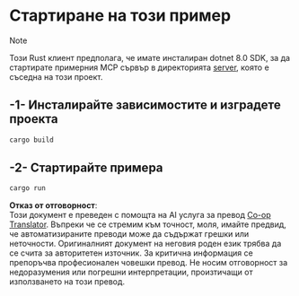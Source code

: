 <!--
CO_OP_TRANSLATOR_METADATA:
{
  "original_hash": "e3813a6ea19657d0cff0c2d1a1ffd324",
  "translation_date": "2025-08-18T19:07:17+00:00",
  "source_file": "03-GettingStarted/02-client/solution/rust/README.md",
  "language_code": "bg"
}
-->
# Стартиране на този пример

> [!NOTE]
> Този Rust клиент предполага, че имате инсталиран dotnet 8.0 SDK, за да стартирате примерния MCP сървър в директорията [server](../../../../../../03-GettingStarted/02-client/solution/server), която е съседна на този проект.

## -1- Инсталирайте зависимостите и изградете проекта

```bash
cargo build
```

## -2- Стартирайте примера

```bash
cargo run
```

**Отказ от отговорност**:  
Този документ е преведен с помощта на AI услуга за превод [Co-op Translator](https://github.com/Azure/co-op-translator). Въпреки че се стремим към точност, моля, имайте предвид, че автоматизираните преводи може да съдържат грешки или неточности. Оригиналният документ на неговия роден език трябва да се счита за авторитетен източник. За критична информация се препоръчва професионален човешки превод. Не носим отговорност за недоразумения или погрешни интерпретации, произтичащи от използването на този превод.